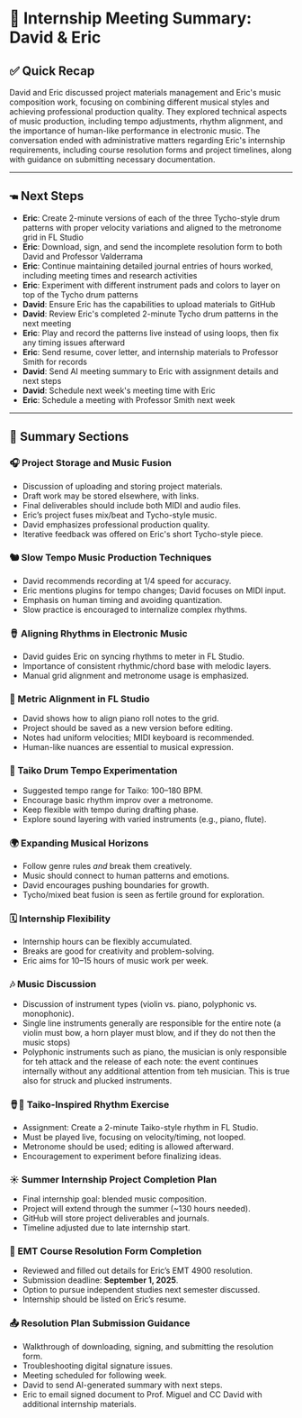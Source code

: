 # 🎵 Internship Meeting Summary: David & Eric

## ✅ Quick Recap

David and Eric discussed project materials management and Eric's music composition work, focusing on combining different musical styles and achieving professional production quality. They explored technical aspects of music production, including tempo adjustments, rhythm alignment, and the importance of human-like performance in electronic music. The conversation ended with administrative matters regarding Eric's internship requirements, including course resolution forms and project timelines, along with guidance on submitting necessary documentation.

---

## 🖜️ Next Steps

* **Eric**: Create 2-minute versions of each of the three Tycho-style drum patterns with proper velocity variations and aligned to the metronome grid in FL Studio
* **Eric**: Download, sign, and send the incomplete resolution form to both David and Professor Valderrama
* **Eric**: Continue maintaining detailed journal entries of hours worked, including meeting times and research activities
* **Eric**: Experiment with different instrument pads and colors to layer on top of the Tycho drum patterns
* **David**: Ensure Eric has the capabilities to upload materials to GitHub
* **David**: Review Eric's completed 2-minute Tycho drum patterns in the next meeting
* **Eric**: Play and record the patterns live instead of using loops, then fix any timing issues afterward
* **Eric**: Send resume, cover letter, and internship materials to Professor Smith for records
* **David**: Send AI meeting summary to Eric with assignment details and next steps
* **David**: Schedule next week's meeting time with Eric
* **Eric**: Schedule a meeting with Professor Smith next week

---

## 📂 Summary Sections

### 🎧 Project Storage and Music Fusion

* Discussion of uploading and storing project materials.
* Draft work may be stored elsewhere, with links.
* Final deliverables should include both MIDI and audio files.
* Eric’s project fuses mix/beat and Tycho-style music.
* David emphasizes professional production quality.
* Iterative feedback was offered on Eric's short Tycho-style piece.

### 🐿️ Slow Tempo Music Production Techniques

* David recommends recording at 1/4 speed for accuracy.
* Eric mentions plugins for tempo changes; David focuses on MIDI input.
* Emphasis on human timing and avoiding quantization.
* Slow practice is encouraged to internalize complex rhythms.

### 🪘 Aligning Rhythms in Electronic Music

* David guides Eric on syncing rhythms to meter in FL Studio.
* Importance of consistent rhythmic/chord base with melodic layers.
* Manual grid alignment and metronome usage is emphasized.

### 🎹 Metric Alignment in FL Studio

* David shows how to align piano roll notes to the grid.
* Project should be saved as a new version before editing.
* Notes had uniform velocities; MIDI keyboard is recommended.
* Human-like nuances are essential to musical expression.

### 🥊 Taiko Drum Tempo Experimentation
* Suggested tempo range for Taiko: 100–180 BPM.
* Encourage basic rhythm improv over a metronome.
* Keep flexible with tempo during drafting phase.
* Explore sound layering with varied instruments (e.g., piano, flute).

### 🌍 Expanding Musical Horizons
* Follow genre rules *and* break them creatively.
* Music should connect to human patterns and emotions.
* David encourages pushing boundaries for growth.
* Tycho/mixed beat fusion is seen as fertile ground for exploration.

### 🗓️ Internship Flexibility 
* Internship hours can be flexibly accumulated.
* Breaks are good for creativity and problem-solving.
* Eric aims for 10–15 hours of music work per week.

### 🎶 Music Discussion
* Discussion of instrument types (violin vs. piano, polyphonic vs. monophonic).
* Single line instruments generally are responsible for the entire note (a violin must bow, a horn player must blow, and if they do not then the music stops)
* Polyphonic instruments such as piano, the musician is only responsible for teh attack and the release of each note: the event continues internally without any additional attention from teh musician.  This is true also for struck and plucked instruments.

### 🪘🌄 Taiko-Inspired Rhythm Exercise

* Assignment: Create a 2-minute Taiko-style rhythm in FL Studio.
* Must be played live, focusing on velocity/timing, not looped.
* Metronome should be used; editing is allowed afterward.
* Encouragement to experiment before finalizing ideas.

### ☀️ Summer Internship Project Completion Plan

* Final internship goal: blended music composition.
* Project will extend through the summer (\~130 hours needed).
* GitHub will store project deliverables and journals.
* Timeline adjusted due to late internship start.

### 📝 EMT Course Resolution Form Completion

* Reviewed and filled out details for Eric’s EMT 4900 resolution.
* Submission deadline: **September 1, 2025**.
* Option to pursue independent studies next semester discussed.
* Internship should be listed on Eric’s resume.

### 📤 Resolution Plan Submission Guidance

* Walkthrough of downloading, signing, and submitting the resolution form.
* Troubleshooting digital signature issues.
* Meeting scheduled for following week.
* David to send AI-generated summary with next steps.
* Eric to email signed document to Prof. Miguel and CC David with additional internship materials.
